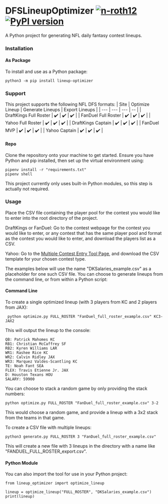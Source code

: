 # DFSLineupOptimizer [![n-roth12](https://circleci.com/gh/n-roth12/DFSLineupOptimizer.svg?style=shield)](https://app.circleci.com/pipelines/github/n-roth12/DFSLineupOptimizer)  [![PyPI version](https://badge.fury.io/py/lineup-optimizer.svg)](https://badge.fury.io/py/lineup-optimizer)
A Python project for generating NFL daily fantasy contest lineups.  

### Installation
#### As Package
To install and use as a Python package:
```
python3 -m pip install lineup-optimizer
```
### Support
This project supports the following NFL DFS formats:
| Site | Optimize Lineup | Generate Lineups | Export Lineups | 
| --- | --- | --- | -- |
| DraftKings Full Roster | ✔️ | ✔️ | ✔️ |
| FanDuel Full Roster | ✔️ | ✔️ | ✔️ |
| Yahoo Full Roster | ✔️ | ✔️ | ✔️ |
| DraftKings Captain | ✔️ | ✔️ | ✔️ |
| FanDuel MVP | ✔️ | ✔️ | ✔️ |
| Yahoo Captain | ✔️ | ✔️ | ✔️ |
#### Repo
Clone the repository onto your machine to get started. Ensure you have Python and pip installed, then set up the virtual environment using:
```
pipenv install -r "requirements.txt"
pipenv shell
```
This project currently only uses built-in Python modules, so this step is actually not required.
### Usage
Place the CSV file containing the player pool for the contest you would like to enter into the root directory of the project.   

DraftKings or FanDuel: Go to the contest webpage for the contest you would like to enter, or any contest that has the same player pool and format as the contest you would like to enter, and download the players list as a CSV.   

Yahoo: Go to the [Multiple Contest Entry Tool Page](https://sports.yahoo.com/dailyfantasy/contest/csv/create), and download the CSV template for your chosen contest type.   

The examples below will use the name "DKSalaries_example.csv" as a placeholder for one such CSV file.
You can choose to generate lineups from the command line, or from within a Python script:

#### Command Line
To create a single optimized lineup (with 3 players from KC and 2 players from JAX):
```
 python optimize.py FULL_ROSTER "FanDuel_full_roster_example.csv" KC3-JAX2
```
This will output the lineup to the console:
```
QB: Patrick Mahomes KC 
RB1: Christian McCaffrey SF 
RB2: Kyren Williams LAR 
WR1: Rashee Rice KC 
WR2: Calvin Ridley JAX 
WR3: Marquez Valdes-Scantling KC 
TE: Noah Fant SEA 
FLEX: Travis Etienne Jr. JAX 
D: Houston Texans HOU 
SALARY: 59900
```
You can choose to stack a random game by only providing the stack numbers:
```
python optimize.py FULL_ROSTER "FanDuel_full_roster_example.csv" 3-2
```
This would choose a random game, and provide a lineup with a 3x2 stack from the teams in that game.

To create a CSV file with multiple lineups:
```
python3 generate.py FULL_ROSTER 3 "FanDuel_full_roster_example.csv"
```
This will create a new file with 3 lineups in the directory with a name like "FANDUEL_FULL_ROSTER_export.csv".

#### Python Module  
You can also import the tool for use in your Python project:  
```
from lineup_optimizer import optimize_lineup

lineup = optimize_lineup("FULL_ROSTER", "DKSalaries_example.csv")
print(lineup)
```

